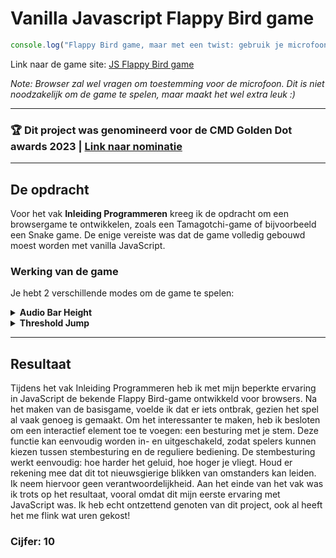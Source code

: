 # Vanilla Javascript Flappy Bird game
 ```javascript
console.log("Flappy Bird game, maar met een twist: gebruik je microfoon om de game te besturen");
```
Link naar de game site: [JS Flappy Bird game](https://sf-duijkersloot.github.io/JS-Flappy-Bird-game/)

*Note: Browser zal wel vragen om toestemming voor de microfoon. Dit is niet noodzakelijk om de game te spelen, maar maakt het wel extra leuk :)*

<hr>

### 🏆 Dit project was genomineerd voor de CMD Golden Dot awards 2023 | [Link naar nominatie](https://cmd-amsterdam.nl/portfolio/flappy-bird-voice-controlled/)

<hr>

## De opdracht
Voor het vak **Inleiding Programmeren** kreeg ik de opdracht om een browsergame te ontwikkelen, zoals een Tamagotchi-game of bijvoorbeeld een Snake game. De enige vereiste was dat de game volledig gebouwd moest worden met vanilla JavaScript.


### Werking van de game
  Je hebt 2 verschillende modes om de game te spelen:
  <details>
   <summary><b>Audio Bar Height</b></summary>
  <ul>
   <li>Deze mode laat de vogel de hoogte aannemen op basis van het geluid volume dat je microfoon opneemt. 
    <ul>
    <li>Vb. Als de audio bar aan de linker kant halverwege "vol" is, dan zal de vogel op de helft van de hoogte zitten in het spel.</li>
    </ul>
   </li>
  </ul>
  </details>
  <details>
   <summary><b>Threshold Jump</b></summary>
  <ul>
   <li>In deze mode laat de vogel één keer springen als de geluid threshold wordt gehaald. 
    <ul>
    <li>Je hebt een upper en lower threshold, als het geluid boven de upper threshold komt dan zal de vogel springen. Vervolgens zal de jump "gereset" worden als het geluid onder de lower threshold komt, zonder dit zou de vogel continu blijven stijgen als het boven de threshold kwam, dit was niet mijn visie</li>
    </ul>
   </li>
  </ul>
  </details>

<hr>

## Resultaat
Tijdens het vak Inleiding Programmeren heb ik met mijn beperkte ervaring in JavaScript de bekende Flappy Bird-game ontwikkeld voor browsers. Na het maken van de basisgame, voelde ik dat er iets ontbrak, gezien het spel al vaak genoeg is gemaakt. Om het interessanter te maken, heb ik besloten om een interactief element toe te voegen: een besturing met je stem. Deze functie kan eenvoudig worden in- en uitgeschakeld, zodat spelers kunnen kiezen tussen stembesturing en de reguliere bediening. De stembesturing werkt eenvoudig: hoe harder het geluid, hoe hoger je vliegt. Houd er rekening mee dat dit tot nieuwsgierige blikken van omstanders kan leiden. Ik neem hiervoor geen verantwoordelijkheid. Aan het einde van het vak was ik trots op het resultaat, vooral omdat dit mijn eerste ervaring met JavaScript was. Ik heb echt ontzettend genoten van dit project, ook al heeft het me flink wat uren gekost!

### Cijfer: 10
